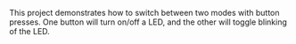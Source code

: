 This project demonstrates how to switch between two modes with button presses. One button will turn on/off a LED, and the other will toggle blinking of the LED.